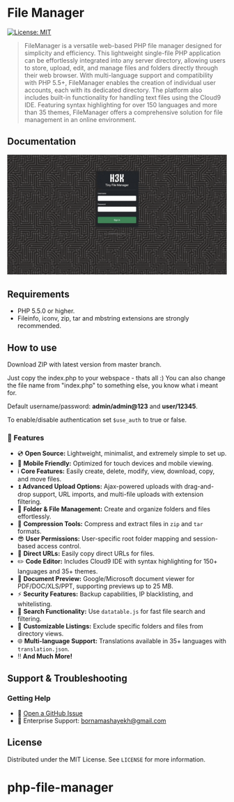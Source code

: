 # File Manager

[![License: MIT](https://img.shields.io/badge/License-MIT-yellow.svg)](https://opensource.org/licenses/MIT)

> FileManager is a versatile web-based PHP file manager designed for simplicity and efficiency. This lightweight single-file PHP application can be effortlessly integrated into any server directory, allowing users to store, upload, edit, and manage files and folders directly through their web browser. With multi-language support and compatibility with PHP 5.5+, FileManager enables the creation of individual user accounts, each with its dedicated directory. The platform also includes built-in functionality for handling text files using the Cloud9 IDE. Featuring syntax highlighting for over 150 languages and more than 35 themes, FileManager offers a comprehensive solution for file management in an online environment.


## Documentation

[![File Manager](screenshot.gif)](screenshot.gif)

## Requirements

- PHP 5.5.0 or higher.
- Fileinfo, iconv, zip, tar and mbstring extensions are strongly recommended.

## How to use

Download ZIP with latest version from master branch.

Just copy the index.php to your webspace - thats all :)
You can also change the file name from "index.php" to something else, you know what i meant for.

Default username/password: **admin/admin@123** and **user/12345**.


To enable/disable authentication set `$use_auth` to true or false.



### :loudspeaker: Features

- :cd: **Open Source:** Lightweight, minimalist, and extremely simple to set up.
- :iphone: **Mobile Friendly:** Optimized for touch devices and mobile viewing.
- :information_source: **Core Features:** Easily create, delete, modify, view, download, copy, and move files.
- :arrow_double_up: **Advanced Upload Options:** Ajax-powered uploads with drag-and-drop support, URL imports, and multi-file uploads with extension filtering.
- :file_folder: **Folder & File Management:** Create and organize folders and files effortlessly.
- :gift: **Compression Tools:** Compress and extract files in `zip` and `tar` formats.
- :sunglasses: **User Permissions:** User-specific root folder mapping and session-based access control.
- :floppy_disk: **Direct URLs:** Easily copy direct URLs for files.
- :pencil2: **Code Editor:** Includes Cloud9 IDE with syntax highlighting for 150+ languages and 35+ themes.
- :page_facing_up: **Document Preview:** Google/Microsoft document viewer for PDF/DOC/XLS/PPT, supporting previews up to 25 MB.
- :zap: **Security Features:** Backup capabilities, IP blacklisting, and whitelisting.
- :mag_right: **Search Functionality:** Use `datatable.js` for fast file search and filtering.
- :file_folder: **Customizable Listings:** Exclude specific folders and files from directory views.
- :globe_with_meridians: **Multi-language Support:** Translations available in 35+ languages with `translation.json`.
- :bangbang: **And Much More!**

## Support & Troubleshooting

### Getting Help
- 🐛 [Open a GitHub Issue](https://github.com/BornaMashayekh/php-file-manager/issues)
- 📧 Enterprise Support: bornamashayekh@gmail.com


## License
Distributed under the MIT License. See `LICENSE` for more information.
# php-file-manager
